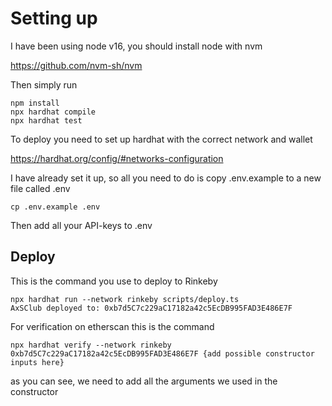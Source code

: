# Setting up

I have been using node v16, you should install node with nvm

<https://github.com/nvm-sh/nvm>

Then simply run

```shell
npm install
npx hardhat compile
npx hardhat test
```

To deploy you need to set up hardhat with the correct network and wallet

<https://hardhat.org/config/#networks-configuration>

I have already set it up, so all you need to do is copy .env.example to a new file called .env

```shell
cp .env.example .env
```

Then add all your API-keys to .env

## Deploy

This is the command you use to deploy to Rinkeby

```shell
npx hardhat run --network rinkeby scripts/deploy.ts
AxSClub deployed to: 0xb7d5C7c229aC17182a42c5EcDB995FAD3E486E7F
```

For verification on etherscan this is the command

```shell
npx hardhat verify --network rinkeby 0xb7d5C7c229aC17182a42c5EcDB995FAD3E486E7F {add possible constructor inputs here}
```

as you can see, we need to add all the arguments we used in the constructor
